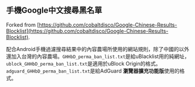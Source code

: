 ## 手機Google中文搜尋黑名單

Forked from [https://github.com/cobaltdisco/Google-Chinese-Results-Blocklist](https://github.com/cobaltdisco/Google-Chinese-Results-Blocklist).

配合Android手機過濾搜尋結果中的內容農場所使用的網站規則，除了中國的以外還加入台灣的內容農場。`GHHbD_perma_ban_list.txt`是給uBlacklist用的純網址，`ublock_GHHbD_perma_ban_list.txt`是適用於uBlock Origin的格式。`adguard_GHHbD_perma_ban_list.txt`是給AdGuard **瀏覽器擴充功能版**使用的格式。
